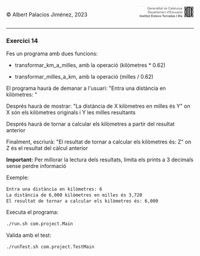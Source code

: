 <div style="display: flex; width: 100%;">
    <div style="flex: 1; padding: 0px;">
        <p>© Albert Palacios Jiménez, 2023</p>
    </div>
    <div style="flex: 1; padding: 0px; text-align: right;">
        <img src="../../assets/ieti.png" height="32" alt="Logo de IETI" style="max-height: 32px;">
    </div>
</div>
<hr/>

### Exercici 14

Fes un programa amb dues funcions:

* transformar_km_a_milles, amb la operació (kilòmetres * 0.62)

* transformar_milles_a_km, amb la operació (milles / 0.62)

El programa haurà de demanar a l'usuari: "Entra una distància en kilòmetres: "

Després haurà de mostrar: "La distància de X kilòmetres en milles és Y" on X són els kilòmetres originals i Y les milles resultants

Després haurà de tornar a calcular els kilòmetres a partir del resultat anterior

Finalment, escriurà: "El resultat de tornar a calcular els kilòmetres és: Z" on Z és el resultat del càlcul anterior 

**Important:** Per millorar la lectura dels resultats, limita els prints a 3 decimals sense perdre informació

Exemple:
```text
Entra una distància en kilòmetres: 6
La distància de 6,000 kilòmetres en milles és 3,720
El resultat de tornar a calcular els kilòmetres és: 6,000
```

Executa el programa:
```bash
./run.sh com.project.Main
```

Valida amb el test:
```bash
./runTest.sh com.project.TestMain
```
